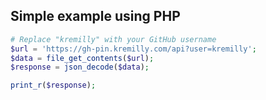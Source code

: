 ## Simple example using PHP

```php
# Replace "kremilly" with your GitHub username
$url = 'https://gh-pin.kremilly.com/api?user=kremilly';
$data = file_get_contents($url);
$response = json_decode($data);

print_r($response);
```
